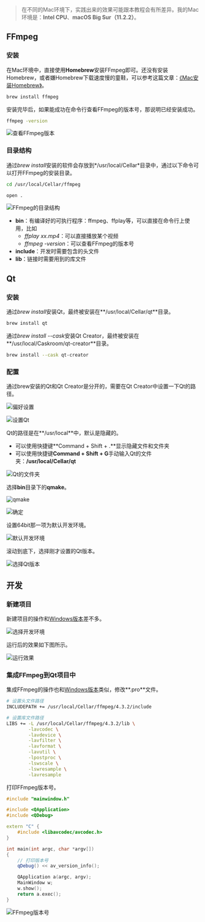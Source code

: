 > 在不同的Mac环境下，实践出来的效果可能跟本教程会有所差异。我的Mac环境是：**Intel CPU**、**macOS Big Sur（11.2.2）**。

## FFmpeg

### 安装

在Mac环境中，直接使用**Homebrew**安装FFmpeg即可。还没有安装Homebrew，或者嫌Homebrew下载速度慢的童鞋，可以参考这篇文章：[《Mac安装Homebrew》](https://www.cnblogs.com/mjios/p/14497925.html)。

```sh
brew install ffmpeg
```

安装完毕后，如果能成功在命令行查看FFmpeg的版本号，那说明已经安装成功。

```sh
ffmpeg -version
```

![查看FFmpeg版本](https://img2020.cnblogs.com/blog/497279/202103/497279-20210308091847451-909618210.png)

### 目录结构

通过*brew install*安装的软件会存放到*/usr/local/Cellar*目录中，通过以下命令可以打开FFmpeg的安装目录。

```sh
cd /usr/local/Cellar/ffmpeg

open .
```

![FFmpeg的目录结构](https://img2020.cnblogs.com/blog/497279/202103/497279-20210308091849938-1949532476.png)

- **bin**：有编译好的可执行程序：ffmpeg、ffplay等，可以直接在命令行上使用，比如
  - *ffplay xx.mp4*：可以直接播放某个视频
  - *ffmpeg -version*：可以查看FFmpeg的版本号
- **include**：开发时需要包含的头文件
- **lib**：链接时需要用到的库文件

## Qt

### 安装

通过*brew install*安装Qt，最终被安装在**/usr/local/Cellar/qt**目录。

```sh
brew install qt
```

通过*brew install --cask*安装Qt Creator，最终被安装在**/usr/local/Caskroom/qt-creator**目录。

```sh
brew install --cask qt-creator
```

### 配置

通过brew安装的Qt和Qt Creator是分开的，需要在Qt Creator中设置一下Qt的路径。

![偏好设置](https://img2020.cnblogs.com/blog/497279/202103/497279-20210308091858412-1175661336.png)

![设置Qt](https://img2020.cnblogs.com/blog/497279/202103/497279-20210308091902276-1180333441.png)

Qt的路径是在**/usr/local**中，默认是隐藏的。

- 可以使用快捷键**Command + Shift + .**显示隐藏文件和文件夹
- 可以使用快捷键**Command + Shift + G**手动输入Qt的文件夹：**/usr/local/Cellar/qt**

![Qt的文件夹](https://img2020.cnblogs.com/blog/497279/202103/497279-20210308094451598-1114940355.png)

选择**bin**目录下的**qmake**。

![qmake](https://img2020.cnblogs.com/blog/497279/202103/497279-20210308091907992-1827070266.png)

![确定](https://img2020.cnblogs.com/blog/497279/202103/497279-20210308091910653-1198646103.png)

设置64bit那一项为默认开发环境。

![默认开发环境](https://img2020.cnblogs.com/blog/497279/202103/497279-20210308091917012-237493796.png)

滚动到底下，选择刚才设置的Qt版本。

![选择Qt版本](https://img2020.cnblogs.com/blog/497279/202103/497279-20210308091920775-1471770940.png)

## 开发
### 新建项目

新建项目的操作和[Windows版本](https://www.cnblogs.com/mjios/p/14466418.html#toc_title_8)差不多。

![选择开发环境](https://img2020.cnblogs.com/blog/497279/202103/497279-20210308091835299-2085632160.png)

运行后的效果如下图所示。

![运行效果](https://img2020.cnblogs.com/blog/497279/202103/497279-20210308094856613-232615381.png)

### 集成FFmpeg到Qt项目中

集成FFmpeg的操作也和[Windows版本](https://www.cnblogs.com/mjios/p/14466418.html#toc_title_10)类似，修改**.pro**文件。

```sh
# 设置头文件路径
INCLUDEPATH += /usr/local/Cellar/ffmpeg/4.3.2/include

# 设置库文件路径
LIBS += -L /usr/local/Cellar/ffmpeg/4.3.2/lib \
        -lavcodec \
        -lavdevice \
        -lavfilter \
        -lavformat \
        -lavutil \
        -lpostproc \
        -lswscale \
        -lswresample \
        -lavresample
```

打印FFmpeg版本号。

```cpp
#include "mainwindow.h"

#include <QApplication>
#include <QDebug>

extern "C" {
    #include <libavcodec/avcodec.h>
}

int main(int argc, char *argv[])
{
    // 打印版本号
    qDebug() << av_version_info();

    QApplication a(argc, argv);
    MainWindow w;
    w.show();
    return a.exec();
}
```

![FFmpeg版本号](https://img2020.cnblogs.com/blog/497279/202103/497279-20210308091840267-1005574161.png)